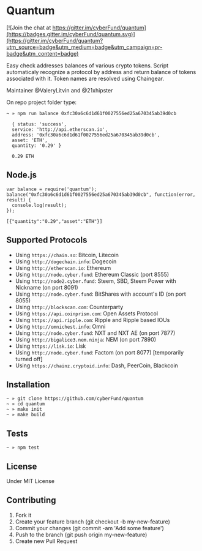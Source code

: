 # Quantum
[![Join the chat at https://gitter.im/cyberFund/quantum](https://badges.gitter.im/cyberFund/quantum.svg)](https://gitter.im/cyberFund/quantum?utm_source=badge&utm_medium=badge&utm_campaign=pr-badge&utm_content=badge)

Easy check addresses balances of various crypto tokens. Script automaticaly recognize a protocol by address and return balance of tokens associated with it. Token names are resolved using Chaingear.

Maintainer @ValeryLitvin and @21xhipster

On repo project folder type:
```
~ » npm run balance 0xfc30a6c6d1d61f0027556ed25a670345ab39d0cb

  { status: 'success',
  service: 'http://api.etherscan.io',
  address: '0xfc30a6c6d1d61f0027556ed25a670345ab39d0cb',
  asset: 'ETH',
  quantity: '0.29' }

  0.29 ETH
```

## Node.js

```
var balance = require('quantum');
balance("0xfc30a6c6d1d61f0027556ed25a670345ab39d0cb", function(error, result) {
  console.log(result);
});

[{"quantity":"0.29","asset":"ETH"}]
```

## Supported Protocols

- Using `https://chain.so`: Bitcoin, Litecoin
- Using `http://dogechain.info`: Dogecoin
- Using `http://etherscan.io`: Ethereum
- Using `http://node.cyber.fund`: Ethereum Classic (port 8555)
- Using `http://node2.cyber.fund`: Steem, SBD, Steem Power with Nickname (on port 8091)
- Using `http://node.cyber.fund`: BitShares with account's ID (on port 8055)
- Using `http://blockscan.com`: Counterparty
- Using `https://api.coinprism.com`: Open Assets Protocol
- Using `https://api.ripple.com`: Ripple and Ripple based IOUs
- Using `http://omnichest.info`: Omni
- Using `http://node.cyber.fund`: NXT and NXT AE (on port 7877)
- Using `http://bigalice3.nem.ninja`: NEM (on port 7890)
- Using `https://lisk.io`: Lisk
- Using `http://node.cyber.fund`: Factom (on port 8077) [temporarily turned off]
- Using `https://chainz.cryptoid.info`: Dash, PeerCoin, Blackcoin

## Installation

```
~ » git clone https://github.com/cyberFund/quantum
~ » cd quantum
~ » make init
~ » make build
```

## Tests
```
~ » npm test
```

## License

Under MIT License

## Contributing
1. Fork it
2. Create your feature branch (git checkout -b my-new-feature)
3. Commit your changes (git commit -am 'Add some feature')
4. Push to the branch (git push origin my-new-feature)
5. Create new Pull Request
